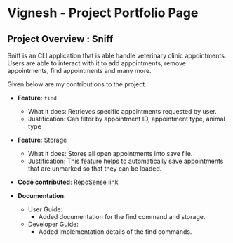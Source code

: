 # Vignesh - Project Portfolio Page

## Project Overview : Sniff

Sniff is an CLI application that is able handle veterinary clinic appointments. Users are able to interact
with it to add appointments, remove appointments, find appointments and many more.

Given below are my contributions to the project.

* **Feature**: `find`
    * What it does: Retrieves specific appointments requested by user.
    * Justification: Can filter by appointment ID, appointment type, animal type <br>

* **Feature**: Storage 
    * What it does: Stores all open appointments into save file.
    * Justification: This feature helps to automatically save appointments that are unmarked so that they can be loaded.

* **Code contributed**:
  [RepoSense link](https://nus-cs2113-ay2223s2.github.io/tp-dashboard/?search=vignesh&sort=groupTitle&sortWithin=title&timeframe=commit&mergegroup=&groupSelect=groupByRepos&breakdown=true&since=2023-02-17&checkedFileTypes=docs~functional-code~test-code~other&tabOpen=true&tabType=zoom&zA=Vignesh-30&zR=AY2223S2-CS2113-W12-1%2Ftp%5Bmaster%5D&zACS=64&zS=2023-02-17&zFS=vignesh&zU=2023-04-07&zMG=false&zFTF=commit&zFGS=groupByRepos&zFR=false)

* **Documentation**:
    * User Guide:
        * Added documentation for the find command and storage.
    * Developer Guide:
        * Added implementation details of the find commands.

    